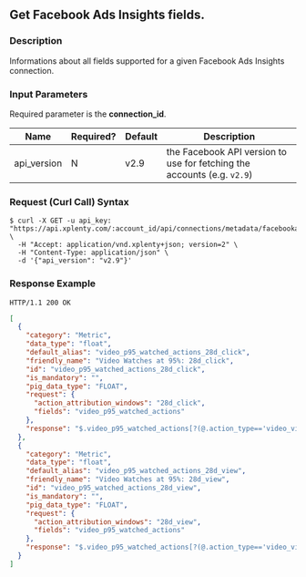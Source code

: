 ## Get Facebook Ads Insights fields.

### Description
Informations about all fields supported for a given Facebook Ads Insights connection.

### Input Parameters
Required parameter is the **connection_id**.

|Name|Required?|Default|Description|
|----|---------|-------|-----------|
api_version|N|v2.9|the Facebook API version to use for fetching the accounts (e.g. `v2.9`)


### Request (Curl Call) Syntax
```shell
$ curl -X GET -u api_key: "https://api.xplenty.com/:account_id/api/connections/metadata/facebookadsinsights/:connection_id/fields" \
  -H "Accept: application/vnd.xplenty+json; version=2" \
  -H "Content-Type: application/json" \
  -d '{"api_version": "v2.9"}'
```

### Response Example
```HTTP
HTTP/1.1 200 OK
```

```json
[
  {
    "category": "Metric",
    "data_type": "float",
    "default_alias": "video_p95_watched_actions_28d_click",
    "friendly_name": "Video Watches at 95%: 28d_click",
    "id": "video_p95_watched_actions_28d_click",
    "is_mandatory": "",
    "pig_data_type": "FLOAT",
    "request": {
      "action_attribution_windows": "28d_click",
      "fields": "video_p95_watched_actions"
    },
    "response": "$.video_p95_watched_actions[?(@.action_type=='video_view')].28d_click"
  },
  {
    "category": "Metric",
    "data_type": "float",
    "default_alias": "video_p95_watched_actions_28d_view",
    "friendly_name": "Video Watches at 95%: 28d_view",
    "id": "video_p95_watched_actions_28d_view",
    "is_mandatory": "",
    "pig_data_type": "FLOAT",
    "request": {
      "action_attribution_windows": "28d_view",
      "fields": "video_p95_watched_actions"
    },
    "response": "$.video_p95_watched_actions[?(@.action_type=='video_view')].28d_view"
  }
]
```
